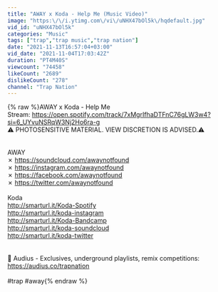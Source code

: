 ```yaml
---
title: "AWAY x Koda - Help Me (Music Video)"
image: "https:\/\/i.ytimg.com\/vi\/uNHX47bOl5k\/hqdefault.jpg"
vid_id: "uNHX47bOl5k"
categories: "Music"
tags: ["trap","trap music","trap nation"]
date: "2021-11-13T16:57:04+03:00"
vid_date: "2021-11-04T17:03:42Z"
duration: "PT4M40S"
viewcount: "74458"
likeCount: "2689"
dislikeCount: "278"
channel: "Trap Nation"
---
```

{% raw %}AWAY x Koda - Help Me<br />Stream: <a rel="nofollow" target="blank" href="https://open.spotify.com/track/7xMgrIfhaDTFnC76gLW3w4?si=6_UYvuNSRqW3Nj2Ho6ra-g">https://open.spotify.com/track/7xMgrIfhaDTFnC76gLW3w4?si=6_UYvuNSRqW3Nj2Ho6ra-g</a><br />⚠️ PHOTOSENSITIVE MATERIAL. VIEW DISCRETION IS ADVISED.⚠️<br /><br /><br /> AWAY<br />✗ <a rel="nofollow" target="blank" href="https://soundcloud.com/awaynotfound">https://soundcloud.com/awaynotfound</a><br />✗ <a rel="nofollow" target="blank" href="https://instagram.com/awaynotfound">https://instagram.com/awaynotfound</a><br />✗ <a rel="nofollow" target="blank" href="https://facebook.com/awaynotfound">https://facebook.com/awaynotfound</a><br />✗ <a rel="nofollow" target="blank" href="https://twitter.com/awaynotfound">https://twitter.com/awaynotfound</a><br /><br />Koda<br /><a rel="nofollow" target="blank" href="http://smarturl.it/Koda-Spotify">http://smarturl.it/Koda-Spotify</a><br /><a rel="nofollow" target="blank" href="http://smarturl.it/koda-instagram">http://smarturl.it/koda-instagram</a><br /><a rel="nofollow" target="blank" href="http://smarturl.it/Koda-Bandcamp">http://smarturl.it/Koda-Bandcamp</a><br /><a rel="nofollow" target="blank" href="http://smarturl.it/koda-soundcloud">http://smarturl.it/koda-soundcloud</a><br /><a rel="nofollow" target="blank" href="http://smarturl.it/koda-twitter">http://smarturl.it/koda-twitter</a><br /><br /><br />💠 Audius - Exclusives, underground playlists, remix competitions: <a rel="nofollow" target="blank" href="https://audius.co/trapnation">https://audius.co/trapnation</a><br /><br />#trap #away{% endraw %}
